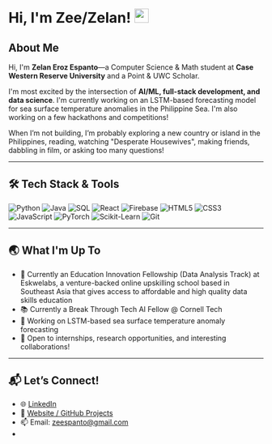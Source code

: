 # Hi, I'm Zee/Zelan! <img src="https://media.giphy.com/media/hvRJCLFzcasrR4ia7z/giphy.gif" width="28px" height="28px">

## About Me

Hi, I'm **Zelan Eroz Espanto**—a Computer Science & Math student at **Case Western Reserve University** and a Point & UWC Scholar.

I'm most excited by the intersection of **AI/ML, full-stack development, and data science**. I'm currently working on an LSTM-based forecasting model for sea surface temperature anomalies in the Philippine Sea. I'm also working on a few hackathons and competitions!

When I’m not building, I’m probably exploring a new country or island in the Philippines, reading, watching "Desperate Housewives", making friends, dabbling in film, or asking too many questions!

---

## 🛠️ Tech Stack & Tools

![Python](https://img.shields.io/badge/Python-000000?style=for-the-badge&logo=python&logoColor=white)
![Java](https://img.shields.io/badge/Java-000000?style=for-the-badge&logo=java&logoColor=white)
![SQL](https://img.shields.io/badge/SQL-000000?style=for-the-badge&logo=postgresql&logoColor=white)
![React](https://img.shields.io/badge/React-000000?style=for-the-badge&logo=react&logoColor=white)
![Firebase](https://img.shields.io/badge/Firebase-000000?style=for-the-badge&logo=firebase&logoColor=white)
![HTML5](https://img.shields.io/badge/HTML5-000000?style=for-the-badge&logo=html5&logoColor=white)
![CSS3](https://img.shields.io/badge/CSS3-000000?style=for-the-badge&logo=css3&logoColor=white)
![JavaScript](https://img.shields.io/badge/JavaScript-000000?style=for-the-badge&logo=javascript&logoColor=F7DF1E)
![PyTorch](https://img.shields.io/badge/PyTorch-000000?style=for-the-badge&logo=pytorch&logoColor=white)
![Scikit-Learn](https://img.shields.io/badge/scikit--learn-000000?style=for-the-badge&logo=scikit-learn&logoColor=white)
![Git](https://img.shields.io/badge/Git-000000?style=for-the-badge&logo=git&logoColor=white)

---

## 🌏 What I'm Up To

- 🧠 Currently an Education Innovation Fellowship (Data Analysis Track) at Eskwelabs, a venture-backed online upskilling school based in Southeast Asia that gives access to affordable and high quality data skills education
- 📚 Currently a Break Through Tech AI Fellow @ Cornell Tech  
- 🌊 Working on LSTM-based sea surface temperature anomaly forecasting  
- 🤝 Open to internships, research opportunities, and interesting collaborations!

---

## 📬 Let’s Connect!

- 🌐 [LinkedIn](https://www.linkedin.com/in/zelanespanto)  
- 📁 [Website / GitHub Projects](https://zelaneroz.github.io/)  
- 📫 Email: zeespanto@gmail.com
- 

